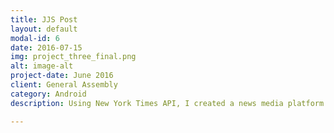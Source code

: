 ```yaml
---
title: JJS Post
layout: default
modal-id: 6
date: 2016-07-15
img: project_three_final.png
alt: image-alt
project-date: June 2016
client: General Assembly
category: Android 
description: Using New York Times API, I created a news media platform for users to read recent and topical news articles, favorite and share articles, and subscribe to topics. I built this with a team of 2 others. JSON data from the APIs are parsed using Gson and Retrofit through an AsyncTask. An AsyncTask is also used to push notifications on news updates. The interface features a TabLayout housing fragments and each news article is displayed on a customized cards fitted onto a RecyclerView.

---
```

